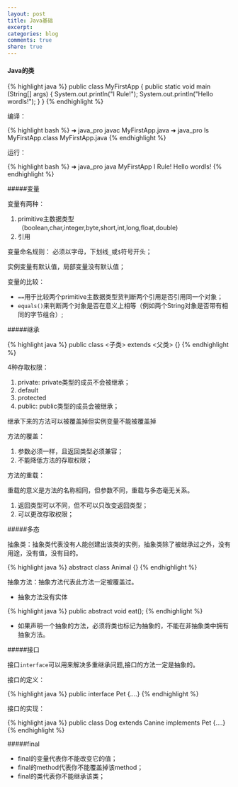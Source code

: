 ```yaml
---
layout: post
title: Java基础
excerpt:
categories: blog
comments: true
share: true
---
```


#### Java的类

{% highlight java %}
public class MyFirstApp {
	public static void main (String[] args) {
		System.out.println("I Rule!");
       		System.out.println("Hello wordls!");
        }
}
{% endhighlight %}

编译：

{% highlight bash %}
➜  java_pro  javac MyFirstApp.java
➜  java_pro  ls
MyFirstApp.class MyFirstApp.java
{% endhighlight %}

运行：

{% highlight bash %}
➜  java_pro  java MyFirstApp
I Rule!
Hello wordls!
{% endhighlight %}

#####变量

变量有两种：

1. primitive主数据类型（boolean,char,integer,byte,short,int,long,float,double)
2. 引用

变量命名规则： 必须以字母，下划线`_`或`$`符号开头；

实例变量有默认值，局部变量没有默认值；

变量的比较：

* `==`用于比较两个primitive主数据类型货判断两个引用是否引用同一个对象；
* `equals()`来判断两个对象是否在意义上相等（例如两个String对象是否带有相同的字节组合）;

#####继承

{% highlight java %}
public class <子类> extends <父类> {}
{% endhighlight %}

4种存取权限：

1. private: private类型的成员不会被继承；
2. default
3. protected
4. public: public类型的成员会被继承；

继承下来的方法可以被覆盖掉但实例变量不能被覆盖掉

方法的覆盖：

1. 参数必须一样，且返回类型必须兼容；
2. 不能降低方法的存取权限；

方法的重载：

重载的意义是方法的名称相同，但参数不同，重载与多态毫无关系。

1. 返回类型可以不同，但不可以只改变返回类型；
2. 可以更改存取权限；

#####多态

抽象类：抽象类代表没有人能创建出该类的实例，抽象类除了被继承过之外，没有用途，没有值，没有目的。

{% highlight java %}
abstract class Animal {}
{% endhighlight %}

抽象方法：抽象方法代表此方法一定被覆盖过。

* 抽象方法没有实体

{% highlight java %}
public abstract void eat();
{% endhighlight %}

* 如果声明一个抽象的方法，必须将类也标记为抽象的，不能在非抽象类中拥有抽象方法。

#####接口

接口`interface`可以用来解决多重继承问题,接口的方法一定是抽象的。

接口的定义：

{% highlight java %}
public interface Pet {....}
{% endhighlight %}

接口的实现：

{% highlight java %}
public class Dog extends Canine implements Pet {....}
{% endhighlight %}

#####final

* final的变量代表你不能改变它的值；
* final的method代表你不能覆盖掉该method；
* final的类代表你不能继承该类；
